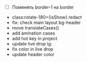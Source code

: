 - [ ] Поменять border-1 на border
- class:rotate-180={isShow} redact
- fix: check main layout bg-header
- move translateCases()
- add amination cases
- add hot key in project 
- update live drop lg:
- fix color in live drop
- update header color